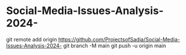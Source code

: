 # Social-Media-Issues-Analysis-2024-
git remote add origin https://github.com/ProjectsofSadia/Social-Media-Issues-Analysis-2024-
git branch -M main
git push -u origin main



